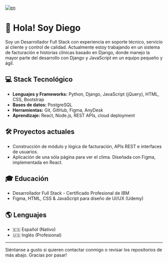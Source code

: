 [![en](https://img.shields.io/badge/lang-en-blue.svg)](https://github.com/GuatilaM/GuatilaM/blob/main/README.md)

# 👋 Hola! Soy Diego

Soy un Desarrollador Full Stack con experiencia en soporte técnico, servicio al cliente y control de calidad. Actualmente estoy trabajando en un sistema de facturación e historias clínicas basado en Django, donde manejo la mayor parte del desarrollo con Django y JavaScript en un equipo pequeño y ágil.

## 💻 Stack Tecnológico
- **Lenguajes y Frameworks:** Python, Django, JavaScript (jQuery), HTML, CSS, Bootstrap
- **Bases de datos:** PostgreSQL
- **Herramientas:** Git, GitHub, Figma, AnyDesk
- **Aprendizaje:** React, Node.js, REST APIs, cloud deployment

## 🛠️ Proyectos actuales
- Construcción de módulo y lógica de facturación, APIs REST e interfaces de usuarios.
- Aplicación de una sóla página para ver el clima. Diseñada con Figma, implementada en React. 

## 🎓 Educación
- Desarrollador Full Stack - Certificado Profesional de IBM
- Figma, HTML, CSS & JavaScript para diseño de UI/UX (Udemy)

## 🌎 Lenguajes
- 🇪🇸 Español (Nativo)
- 🇺🇸 Inglés (Profesional)

---

Siéntanse a gusto si quieren contactar conmigo o revisar los repositorios de más abajo. Gracias por pasar!
